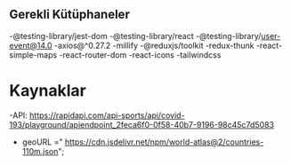 ## Gerekli Kütüphaneler

-@testing-library/jest-dom
-@testing-library/react
-@testing-library/user-event@14.0
-axios@^0.27.2
-millify
-@reduxjs/toolkit
-redux-thunk
-react-simple-maps
-react-router-dom
-react-icons
-tailwindcss

# Kaynaklar

-API: https://rapidapi.com/api-sports/api/covid-193/playground/apiendpoint_2feca6f0-0f58-40b7-9196-98c45c7d5083

- geoURL =" https://cdn.jsdelivr.net/npm/world-atlas@2/countries-110m.json";
